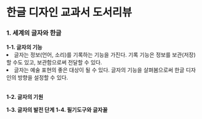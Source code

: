<h1>한글 디자인 교과서 도서리뷰</h1>

<h3>1. 세계의 글자와 한글</h3>
<b>1-1. 글자의 기능</b>
<li>글자는 정보(언어, 소리)를 기록하는 기능을 가진다. 기록 기능은 정보를 보관(저장)할 수도 있고, 보관함으로써 전달할 수 있다.</li>
<li>글자는 예술 표현의 좋은 대상이 될 수 있다. 글자의 기능을 살펴봄으로써 한글 디자인의 방향을 설정할 수 있다.</li> 

<br>

<b>1-2. 글자의 기원</b>


<b>1-3. 글자의 발전 단계</b>
<b>1-4. 필기도구와 글자꼴</b>